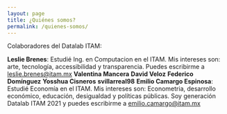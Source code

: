```yaml
---
layout: page
title: ¿Quiénes somos?
permalink: /quienes-somos/
---
```

Colaboradores del Datalab ITAM:

**Leslie Brenes**: Estudié Ing. en Computacion en el ITAM. Mis intereses son: arte, tecnología, accessibilidad y transparencia. Puedes escribirme a <leslie.brenes@itam.mx>
**Valentina Mancera**
**David Veloz**
**Federico Domínguez**
**Yosshua Cisneros**
**svillarreal98**
**Emilio Camargo Espinosa**: Estudié Economía en el ITAM. Mis intereses son: Econometria, desarrollo económico, educación, desigualdad y políticas públicas. Soy generación Datalab ITAM 2021 y puedes escribirme a <emilio.camargo@itam.mx>

